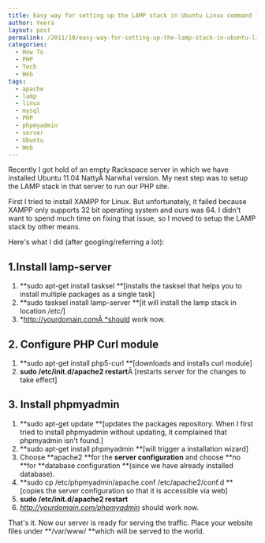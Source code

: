```yaml
---
title: Easy way for setting up the LAMP stack in Ubuntu Linux command line
author: Veera
layout: post
permalink: /2011/10/easy-way-for-setting-up-the-lamp-stack-in-ubuntu-linux-command-line/
categories:
  - How To
  - PHP
  - Tech
  - Web
tags:
  - apache
  - lamp
  - linux
  - mysql
  - PHP
  - phpmyadmin
  - server
  - Ubuntu
  - Web
---
```


Recently I got hold of an empty Rackspace server in which we have installed Ubuntu 11.04 NattyÂ Narwhal version. My next step was to setup the LAMP stack in that server to run our PHP site.

First I tried to install XAMPP for Linux. But unfortunately, it failed because XAMPP only supports 32 bit operating system and ours was 64. I didn't want to spend much time on fixing that issue, so I moved to setup the LAMP stack by other means.

Here's what I did (after googling/referring a lot):

## 1.Install lamp-server

1.  **sudo apt-get install tasksel **[installs the tasksel that helps you to install multiple packages as a single task]
2.  **sudo tasksel install lamp-server **[it will install the lamp stack in location */etc/*]
3.  *http://yourdomain.comÂ *should work now.

## 2. Configure PHP Curl module

1.  **sudo apt-get install php5-curl **[downloads and installs curl module]
2.  **sudo /etc/init.d/apache2 restart**Â [restarts server for the changes to take effect]

## 3. Install phpmyadmin

1.  **sudo apt-get update **[updates the packages repository. When I first tried to install phpmyadmin without updating, it complained that phpmyadmin isn't found.]
2.  **sudo apt-get install phpmyadmin **[will trigger a installation wizard]
3.  Choose **apache2 **for the **server configuration** and choose **no **for **database configuration **(since we have already installed database).
4.  **sudo cp /etc/phpmyadmin/apache.conf /etc/apache2/conf.d **[copies the server configuration so that it is accessible via web]
5.  **sudo /etc/init.d/apache2 restart**
6.  *http://yourdomain.com/phpmyadmin* should work now.

That's it. Now our server is ready for serving the traffic. Place your website files under **/var/www/ **which will be served to the world.